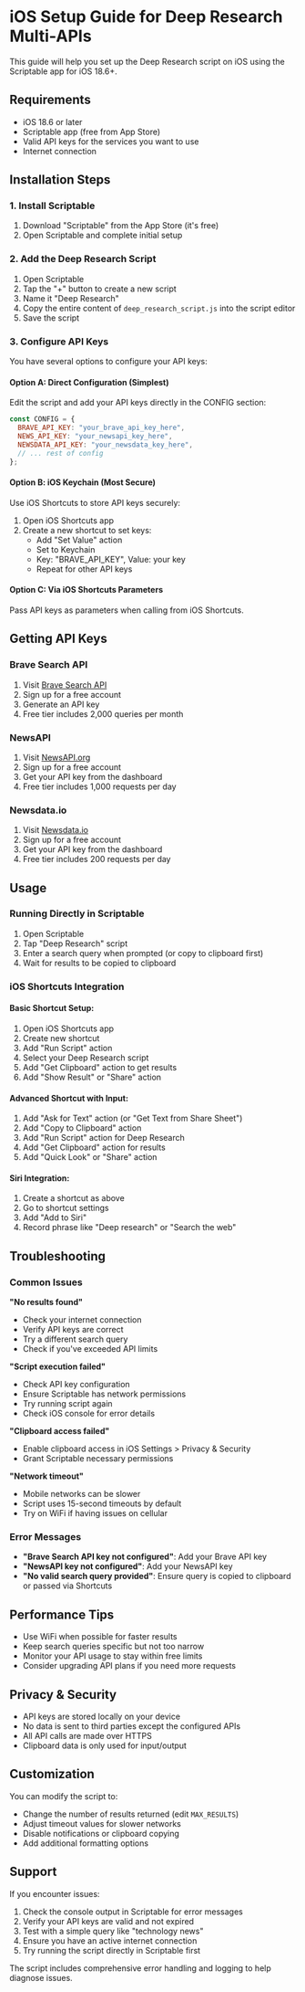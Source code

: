 # iOS Setup Guide for Deep Research Multi-APIs

This guide will help you set up the Deep Research script on iOS using the Scriptable app for iOS 18.6+.

## Requirements

- iOS 18.6 or later
- Scriptable app (free from App Store)
- Valid API keys for the services you want to use
- Internet connection

## Installation Steps

### 1. Install Scriptable

1. Download "Scriptable" from the App Store (it's free)
2. Open Scriptable and complete initial setup

### 2. Add the Deep Research Script

1. Open Scriptable
2. Tap the "+" button to create a new script
3. Name it "Deep Research"
4. Copy the entire content of `deep_research_script.js` into the script editor
5. Save the script

### 3. Configure API Keys

You have several options to configure your API keys:

#### Option A: Direct Configuration (Simplest)
Edit the script and add your API keys directly in the CONFIG section:

```javascript
const CONFIG = {
  BRAVE_API_KEY: "your_brave_api_key_here",
  NEWS_API_KEY: "your_newsapi_key_here",  
  NEWSDATA_API_KEY: "your_newsdata_key_here",
  // ... rest of config
};
```

#### Option B: iOS Keychain (Most Secure)
Use iOS Shortcuts to store API keys securely:

1. Open iOS Shortcuts app
2. Create a new shortcut to set keys:
   - Add "Set Value" action
   - Set to Keychain
   - Key: "BRAVE_API_KEY", Value: your key
   - Repeat for other API keys

#### Option C: Via iOS Shortcuts Parameters
Pass API keys as parameters when calling from iOS Shortcuts.

## Getting API Keys

### Brave Search API
1. Visit [Brave Search API](https://api.search.brave.com/app/keys)
2. Sign up for a free account
3. Generate an API key
4. Free tier includes 2,000 queries per month

### NewsAPI
1. Visit [NewsAPI.org](https://newsapi.org/register)
2. Sign up for a free account
3. Get your API key from the dashboard
4. Free tier includes 1,000 requests per day

### Newsdata.io
1. Visit [Newsdata.io](https://newsdata.io/register)
2. Sign up for a free account
3. Get your API key from the dashboard
4. Free tier includes 200 requests per day

## Usage

### Running Directly in Scriptable

1. Open Scriptable
2. Tap "Deep Research" script
3. Enter a search query when prompted (or copy to clipboard first)
4. Wait for results to be copied to clipboard

### iOS Shortcuts Integration

#### Basic Shortcut Setup:

1. Open iOS Shortcuts app
2. Create new shortcut
3. Add "Run Script" action
4. Select your Deep Research script
5. Add "Get Clipboard" action to get results
6. Add "Show Result" or "Share" action

#### Advanced Shortcut with Input:

1. Add "Ask for Text" action (or "Get Text from Share Sheet")
2. Add "Copy to Clipboard" action
3. Add "Run Script" action for Deep Research
4. Add "Get Clipboard" action for results
5. Add "Quick Look" or "Share" action

#### Siri Integration:

1. Create a shortcut as above
2. Go to shortcut settings
3. Add "Add to Siri"
4. Record phrase like "Deep research" or "Search the web"

## Troubleshooting

### Common Issues

**"No results found"**
- Check your internet connection
- Verify API keys are correct
- Try a different search query
- Check if you've exceeded API limits

**"Script execution failed"**
- Check API key configuration
- Ensure Scriptable has network permissions
- Try running script again
- Check iOS console for error details

**"Clipboard access failed"**
- Enable clipboard access in iOS Settings > Privacy & Security
- Grant Scriptable necessary permissions

**"Network timeout"**
- Mobile networks can be slower
- Script uses 15-second timeouts by default
- Try on WiFi if having issues on cellular

### Error Messages

- **"Brave Search API key not configured"**: Add your Brave API key
- **"NewsAPI key not configured"**: Add your NewsAPI key  
- **"No valid search query provided"**: Ensure query is copied to clipboard or passed via Shortcuts

## Performance Tips

- Use WiFi when possible for faster results
- Keep search queries specific but not too narrow
- Monitor your API usage to stay within free limits
- Consider upgrading API plans if you need more requests

## Privacy & Security

- API keys are stored locally on your device
- No data is sent to third parties except the configured APIs
- All API calls are made over HTTPS
- Clipboard data is only used for input/output

## Customization

You can modify the script to:
- Change the number of results returned (edit `MAX_RESULTS`)
- Adjust timeout values for slower networks
- Disable notifications or clipboard copying
- Add additional formatting options

## Support

If you encounter issues:

1. Check the console output in Scriptable for error messages
2. Verify your API keys are valid and not expired
3. Test with a simple query like "technology news"
4. Ensure you have an active internet connection
5. Try running the script directly in Scriptable first

The script includes comprehensive error handling and logging to help diagnose issues.